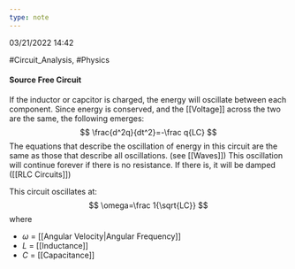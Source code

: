 ```yaml
---
type: note
---
```

03/21/2022 14:42

  #Circuit_Analysis, #Physics 

#### Source Free Circuit
If the inductor or capcitor is charged, the energy will oscillate between each component. Since energy is conserved, and the [[Voltage]] across the two are the same, the following emerges:
$$
\frac{d^2q}{dt^2}=-\frac q{LC}
$$
The equations that describe the oscillation of energy in this circuit are the same as those that describe all oscillations. (see [[Waves]]) This oscillation will continue forever if there is no resistance. If there is, it will be damped ([[RLC Circuits]])

This circuit oscillates at:
$$
\omega=\frac 1{\sqrt{LC}}
$$
where
- $\omega$ = [[Angular Velocity|Angular Frequency]]
- $L$ = [[Inductance]]
- $C$ = [[Capacitance]]